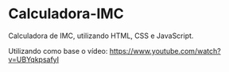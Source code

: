 # Calculadora-IMC

Calculadora de IMC, utilizando HTML, CSS e JavaScript.

Utilizando como base o vídeo:
https://www.youtube.com/watch?v=UBYqkpsafyI
